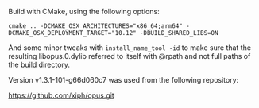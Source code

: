Build with CMake, using the following options:

```
cmake .. -DCMAKE_OSX_ARCHITECTURES="x86_64;arm64" -DCMAKE_OSX_DEPLOYMENT_TARGET="10.12" -DBUILD_SHARED_LIBS=ON
```

And some minor tweaks with `install_name_tool -id` to make sure that the
resulting libopus.0.dylib referred to itself with @rpath and not full
paths of the build directory.

Version v1.3.1-101-g66d060c7 was used from the following repository:

https://github.com/xiph/opus.git
